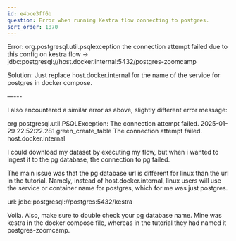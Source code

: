 ```yaml
---
id: e4bce3ff6b
question: Error when running Kestra flow connecting to postgres.
sort_order: 1870
---
```


Error: org.postgresql.util.psqlexception the connection attempt failed due to this config on kestra flow -> jdbc:postgresql://host.docker.internal:5432/postgres-zoomcamp

Solution: Just replace host.docker.internal for the name of the service for postgres in docker compose.

—---

I also encountered a similar error as above, slightly different error message:

org.postgresql.util.PSQLException: The connection attempt failed. 2025-01-29 22:52:22.281 green_create_table The connection attempt failed. host.docker.internal

I could download my dataset by executing my flow, but when i wanted to ingest it to the pg database, the connection to pg failed.

The main issue was that the pg database url is different for linux than the url in the tutorial. Namely, instead of host.docker.internal, linux users will use the service or container name for postgres, which for me was just postgres.

url: jdbc:postgresql://postgres:5432/kestra

Voila. Also, make sure to double check your pg database name. Mine was kestra in the docker compose file, whereas in the tutorial they had named it postgres-zoomcamp.

